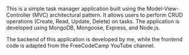 This is a simple task manager application built using the Model-View-Controller (MVC) architectural pattern. It allows users to perform CRUD operations (Create, Read, Update, Delete) on tasks. The application is developed using MongoDB, Mongoose, Express, and Node.js.

The backend of this application is developed by me, while the frontend code is adapted from the FreeCodeCamp YouTube channel.

